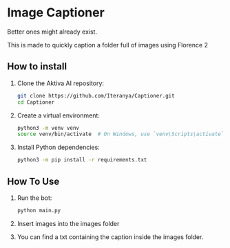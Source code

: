 # Image Captioner

Better ones might already exist.

This is made to quickly caption a folder full of images using Florence 2

## How to install
1. Clone the Aktiva AI repository:
    ```bash
    git clone https://github.com/Iteranya/Captioner.git
    cd Captioner
    ```
2. Create a virtual environment:
    ```bash
    python3 -m venv venv
    source venv/bin/activate  # On Windows, use `venv\Scripts\activate`
    ```

3. Install Python dependencies:
    ```bash
    python3 -m pip install -r requirements.txt
    ```

## How To Use
    
1. Run the bot:
    ```bash
    python main.py
    ```
2. Insert images into the images folder
  
3. You can find a txt containing the caption inside the images folder.



